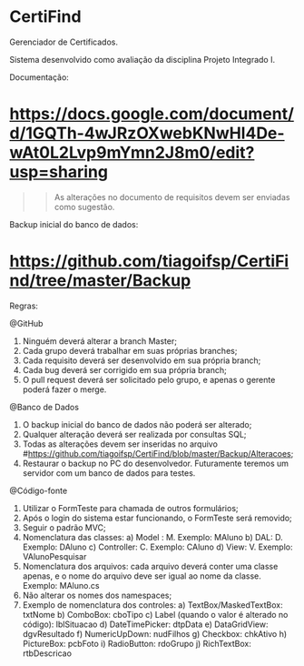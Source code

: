 # CertiFind
Gerenciador de Certificados.

Sistema desenvolvido como avaliação da disciplina Projeto Integrado I.

Documentação:
# https://docs.google.com/document/d/1GQTh-4wJRzOXwebKNwHl4De-wAt0L2Lvp9mYmn2J8m0/edit?usp=sharing
>> As alterações no documento de requisitos devem ser enviadas como sugestão.

Backup inicial do banco de dados:
# https://github.com/tiagoifsp/CertiFind/tree/master/Backup

Regras:

@GitHub
1) Ninguém deverá alterar a branch Master;
2) Cada grupo deverá trabalhar em suas próprias branches;
3) Cada requisito deverá ser desenvolvido em sua própria branch;
4) Cada bug deverá ser corrigido em sua própria branch;
5) O pull request deverá ser solicitado pelo grupo, e apenas o gerente poderá fazer o merge.

@Banco de Dados
1) O backup inicial do banco de dados não poderá ser alterado;
2) Qualquer alteração deverá ser realizada por consultas SQL;
3) Todas as alterações devem ser inseridas no arquivo #https://github.com/tiagoifsp/CertiFind/blob/master/Backup/Alteracoes;
4) Restaurar o backup no PC do desenvolvedor. Futuramente teremos um servidor com um banco de dados para testes.

@Código-fonte
1) Utilizar o FormTeste para chamada de outros formulários;
2) Após o login do sistema estar funcionando, o FormTeste será removido;
3) Seguir o padrão MVC;
4) Nomenclatura das classes:
  a) Model : M<nomedaclasse>. Exemplo: MAluno
  b) DAL: D<nomedaclasse>. Exemplo: DAluno
  c) Controller: C<nomedaclasse>. Exemplo: CAluno
  d) View: V<nomedaclasse><funcionalidade>. Exemplo: VAlunoPesquisar
5) Nomenclatura dos arquivos: cada arquivo deverá conter uma classe apenas, e o nome do arquivo deve ser igual ao nome da classe. Exemplo: MAluno.cs
6) Não alterar os nomes dos namespaces;
7) Exemplo de nomenclatura dos controles:
  a) TextBox/MaskedTextBox: txtNome
  b) ComboBox: cboTipo
  c) Label (quando o valor é alterado no código): lblSituacao
  d) DateTimePicker: dtpData
  e) DataGridView: dgvResultado
  f) NumericUpDown: nudFilhos
  g) Checkbox: chkAtivo
  h) PictureBox: pcbFoto
  i) RadioButton: rdoGrupo
  j) RichTextBox: rtbDescricao
  
